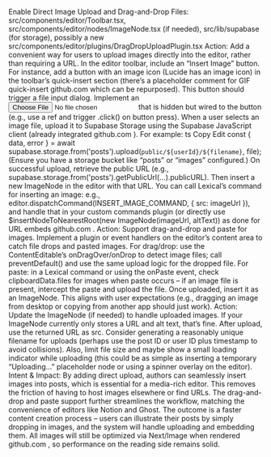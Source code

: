 Enable Direct Image Upload and Drag-and-Drop
Files: src/components/editor/Toolbar.tsx, src/components/editor/nodes/ImageNode.tsx (if needed), src/lib/supabase (for storage), possibly a new src/components/editor/plugins/DragDropUploadPlugin.tsx
Action: Add a convenient way for users to upload images directly into the editor, rather than requiring a URL. In the editor toolbar, include an “Insert Image” button. For instance, add a button with an image icon (Lucide has an image icon) in the toolbar’s quick-insert section (there’s a placeholder comment for GIF quick-insert
github.com
 which can be repurposed). This button should trigger a file input dialog. Implement an <input type="file" accept="image/*"> that is hidden but wired to the button (e.g., use a ref and trigger .click() on button press). When a user selects an image file, upload it to Supabase Storage using the Supabase JavaScript client (already integrated
github.com
). For example:
ts
Copy
Edit
const { data, error } = await supabase.storage.from('posts').upload(`public/${userId}/${filename}`, file);
(Ensure you have a storage bucket like “posts” or “images” configured.) On successful upload, retrieve the public URL (e.g., supabase.storage.from('posts').getPublicUrl(...).publicURL). Then insert a new ImageNode in the editor with that URL. You can call Lexical’s command for inserting an image: e.g., editor.dispatchCommand(INSERT_IMAGE_COMMAND, { src: imageUrl }), and handle that in your custom commands plugin (or directly use $insertNodeToNearestRoot(new ImageNode(imageUrl, altText)) as done for URL embeds
github.com
.
Action: Support drag-and-drop and paste for images. Implement a plugin or event handlers on the editor’s content area to catch file drops and pasted images. For drag/drop: use the ContentEditable’s onDragOver/onDrop to detect image files; call preventDefault() and use the same upload logic for the dropped file. For paste: in a Lexical command or using the onPaste event, check clipboardData.files for images when paste occurs – if an image file is present, intercept the paste and upload the file. Once uploaded, insert it as an ImageNode. This aligns with user expectations (e.g., dragging an image from desktop or copying from another app should just work).
Action: Update the ImageNode (if needed) to handle uploaded images. If your ImageNode currently only stores a URL and alt text, that’s fine. After upload, use the returned URL as src. Consider generating a reasonably unique filename for uploads (perhaps use the post ID or user ID plus timestamp to avoid collisions). Also, limit file size and maybe show a small loading indicator while uploading (this could be as simple as inserting a temporary “Uploading…” placeholder node or using a spinner overlay on the editor).
Intent & Impact: By adding direct upload, authors can seamlessly insert images into posts, which is essential for a media-rich editor. This removes the friction of having to host images elsewhere or find URLs. The drag-and-drop and paste support further streamlines the workflow, matching the convenience of editors like Notion and Ghost. The outcome is a faster content creation process – users can illustrate their posts by simply dropping in images, and the system will handle uploading and embedding them. All images will still be optimized via Next/Image when rendered
github.com
, so performance on the reading side remains solid.

